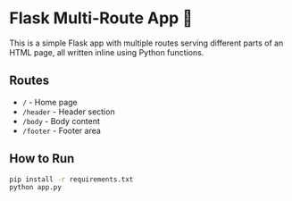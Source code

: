 # Flask Multi-Route App 🐍

This is a simple Flask app with multiple routes serving different parts of an HTML page, all written inline using Python functions.

## Routes

- `/` - Home page
- `/header` - Header section
- `/body` - Body content
- `/footer` - Footer area

## How to Run

```bash
pip install -r requirements.txt
python app.py
